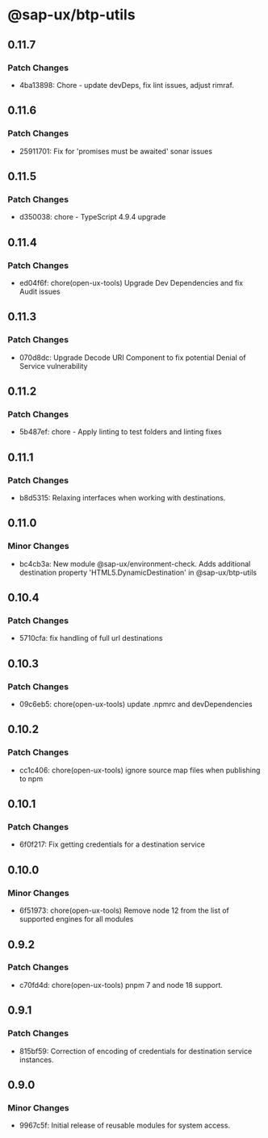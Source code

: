 # @sap-ux/btp-utils

## 0.11.7

### Patch Changes

-   4ba13898: Chore - update devDeps, fix lint issues, adjust rimraf.

## 0.11.6

### Patch Changes

-   25911701: Fix for 'promises must be awaited' sonar issues

## 0.11.5

### Patch Changes

-   d350038: chore - TypeScript 4.9.4 upgrade

## 0.11.4

### Patch Changes

-   ed04f6f: chore(open-ux-tools) Upgrade Dev Dependencies and fix Audit issues

## 0.11.3

### Patch Changes

-   070d8dc: Upgrade Decode URI Component to fix potential Denial of Service vulnerability

## 0.11.2

### Patch Changes

-   5b487ef: chore - Apply linting to test folders and linting fixes

## 0.11.1

### Patch Changes

-   b8d5315: Relaxing interfaces when working with destinations.

## 0.11.0

### Minor Changes

-   bc4cb3a: New module @sap-ux/environment-check. Adds additional destination property 'HTML5.DynamicDestination' in @sap-ux/btp-utils

## 0.10.4

### Patch Changes

-   5710cfa: fix handling of full url destinations

## 0.10.3

### Patch Changes

-   09c6eb5: chore(open-ux-tools) update .npmrc and devDependencies

## 0.10.2

### Patch Changes

-   cc1c406: chore(open-ux-tools) ignore source map files when publishing to npm

## 0.10.1

### Patch Changes

-   6f0f217: Fix getting credentials for a destination service

## 0.10.0

### Minor Changes

-   6f51973: chore(open-ux-tools) Remove node 12 from the list of supported engines for all modules

## 0.9.2

### Patch Changes

-   c70fd4d: chore(open-ux-tools) pnpm 7 and node 18 support.

## 0.9.1

### Patch Changes

-   815bf59: Correction of encoding of credentials for destination service instances.

## 0.9.0

### Minor Changes

-   9967c5f: Initial release of reusable modules for system access.
